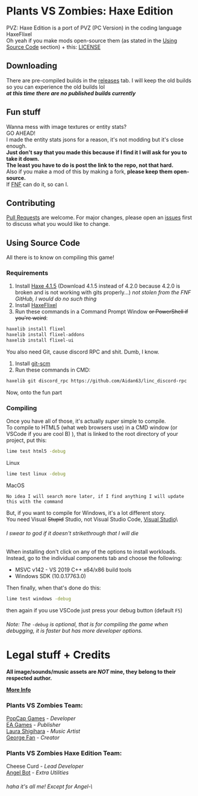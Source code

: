 # Plants VS Zombies: Haxe Edition

PVZ: Haxe Edition is a port of PVZ (PC Version) in the coding language HaxeFlixel\
Oh yeah if you make mods open-source them (as stated in the [Using Source Code](https://github.com/Cheese-Curd/PlantsVSZombiesHaxe#using-source-code) section) + this: [LICENSE](https://github.com/Cheese-Curd/PlantsVSZombiesHaxe/blob/main/LICENSE)

## Downloading

There are pre-compiled builds in the [releases](https://github.com/Cheese-Curd/PlantsVSZombiesHaxe/releases) tab. I will keep the old builds so you can experience the old builds lol\
***at this time there are no published builds currently***

## Fun stuff

Wanna mess with image textures or entity stats?\
GO AHEAD!\
I made the entity stats jsons for a reason, it's not modding but it's close enough.\
**Just don't say that you made this because if I find it I will ask for you to take it down.**\
**The least you have to do is post the link to the repo, not that hard.**\
Also if you make a mod of this by making a fork, **please keep them open-source.**\
If [FNF](https://github.com/ninjamuffin99/Funkin) can do it, so can I.

## Contributing
[Pull Requests](https://github.com/Cheese-Curd/PlantsVSZombiesHaxe/pulls) are welcome. For major changes, please open an [issues](https://github.com/Cheese-Curd/PlantsVSZombiesHaxe/issues) first to discuss what you would like to change.

## Using Source Code
All there is to know on compiling this game!
### Requirements

1. Install [Haxe 4.1.5](https://haxe.org/download/version/4.1.5/)
(Download 4.1.5 instead of 4.2.0 because 4.2.0 is broken and is not working with gits properly...) *not stolen from the FNF GitHub, I would do no such thing*
2. Install [HaxeFlixel](https://haxeflixel.com/documentation/install-haxeflixel/)
3. Run these commands in a Command Prompt Window ~~or PowerShell if you're weird~~:
```bash
haxelib install flixel
haxelib install flixel-addons
haxelib install flixel-ui
```
You also need Git, cause discord RPC and shit. Dumb, I know.
1. Install [git-scm](https://git-scm.com/downloads)
2. Run these commands in CMD:
```bash
haxelib git discord_rpc https://github.com/Aidan63/linc_discord-rpc
```
Now, onto the fun part
### Compiling

Once you have all of those, it's actually *super* simple to compile.\
To compile to HTML5 (what web browsers use) in a CMD window (or VSCode if you are cool B) ), that is linked to the root directory of your project, put this:
```bash
lime test html5 -debug
```
Linux
```bash
lime test linux -debug
```
MacOS
```
No idea I will search more later, if I find anything I will update this with the command
```
But, if you want to compile for Windows, it's a lot different story.\
You need Visual ~~Stupid~~ Studio, not Visual Studio Code, [Visual Studio](https://visualstudio.microsoft.com/downloads/)\
###### I swear to god if it doesn't strikethrough that I will die

When installing don't click on any of the options to install workloads. Instead, go to the individual components tab and choose the following:
* MSVC v142 - VS 2019 C++ x64/x86 build tools
* Windows SDK (10.0.17763.0)

Then finally, when that's done do this:
```bash
lime test windows -debug
```
then again if you use VSCode just press your debug button (default `F5`)

###### Note: The ```-debug``` is optional, that is for compiling the game when debugging, it is faster but has more developer options.
# Legal stuff + Credits
**All image/sounds/music assets are *NOT* mine, they belong to their respected author.**

[**More Info**](https://github.com/Cheese-Curd/PlantsVSZombiesHaxe/blob/main/assets/SpecialThanks.txt)
### Plants VS Zombies Team:

[PopCap Games](https://www.ea.com/ea-studios/popcap) - *Developer*\
[EA Games](https://www.ea.com/) - *Publisher*\
[Laura Shigihara](https://www.laurashigihara.com/) - *Music Artist*\
[George Fan](https://twitter.com/thegeorgefan) - *Creator*

### Plants VS Zombies Haxe Edition Team:
Cheese Curd - *Lead Developer*\
[Angel Bot](https://github.com/AngelDTF) - *Extra Utilities*
###### *haha it's all me! Except for Angel-*\
